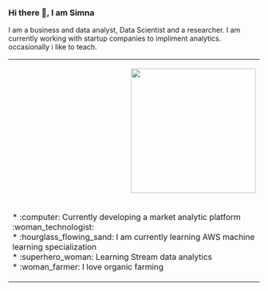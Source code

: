 ### Hi there 👋, I am Simna 
I am a business and data analyst, Data Scientist and a researcher. 
I am currently working with startup companies to impliment analytics. 
occasionally i like to teach. 

<!--
**simnarassak/SimnaRassak** is a ✨ _special_ ✨ repository because its `README.md` (this file) appears on your GitHub profile.


-->

<table board=" ">
  <tbody>
    <tr>
      <td>
        <p align="right">
          <img width="250" height="250" src="https://www.kindpng.com/picc/b/430/4302854.png"></img>
        </p>
      </td>
    </tr>
    <tr>
      <td align="left">
        <p>
           * :computer: Currently developing a market analytic platform :woman_technologist:<br/>
           * :hourglass_flowing_sand: I am currently learning AWS machine learning specialization<br/>
           * :superhero_woman: Learning Stream data analytics<br/>
           * :woman_farmer: I love organic farming<br/>
        </p>
      </td>
    </tr>
  </tbody>
</table>
